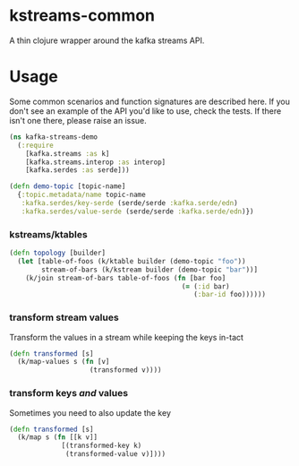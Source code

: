 # kstreams-common

A thin clojure wrapper around the kafka streams API.

# Usage

Some common scenarios and function signatures are described here. If you don't see
an example of the API you'd like to use, check the tests. If there isn't one there,
please raise an issue.


```clojure
(ns kafka-streams-demo
  (:require
    [kafka.streams :as k]
    [kafka.streams.interop :as interop]
    [kafka.serdes :as serde]))

(defn demo-topic [topic-name]
  {:topic.metadata/name topic-name
   :kafka.serdes/key-serde (serde/serde :kafka.serde/edn)
   :kafka.serdes/value-serde (serde/serde :kafka.serde/edn)})
```

### kstreams/ktables

```clojure
(defn topology [builder]
  (let [table-of-foos (k/ktable builder (demo-topic "foo"))
        stream-of-bars (k/kstream builder (demo-topic "bar"))]
    (k/join stream-of-bars table-of-foos (fn [bar foo]
                                           (= (:id bar)
                                              (:bar-id foo))))))
```

### transform stream values

Transform the values in a stream while keeping the keys in-tact

```clojure
(defn transformed [s]
  (k/map-values s (fn [v]
                    (transformed v))))
```

### transform keys *and* values

Sometimes you need to also update the key

```clojure
(defn transformed [s]
  (k/map s (fn [[k v]]
             [(transformed-key k)
              (transformed-value v)])))
```




